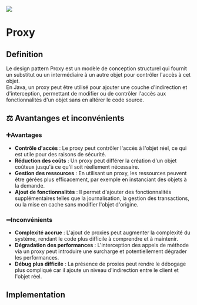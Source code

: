 [![](https://img.shields.io/badge/sfeir.dev-Proxy-green)]()
# Proxy
## Definition
Le design pattern Proxy est un modèle de conception structurel qui fournit un substitut ou un intermédiaire à un autre objet pour contrôler l'accès à cet objet.<br>
En Java, un proxy peut être utilisé pour ajouter une couche d'indirection et d'interception, permettant de modifier ou de contrôler l'accès aux fonctionnalités d'un objet sans en altérer le code source.
## ⚖️ Avantanges et inconvénients
### ➕Avantages
- **Contrôle d'accès** : Le proxy peut contrôler l'accès à l'objet réel, ce qui est utile pour des raisons de sécurité.
- **Réduction des coûts** : Un proxy peut différer la création d'un objet coûteux jusqu'à ce qu'il soit réellement nécessaire.
- **Gestion des ressources** : En utilisant un proxy, les ressources peuvent être gérées plus efficacement, par exemple en instanciant des objets à la demande.
- **Ajout de fonctionnalités** : Il permet d'ajouter des fonctionnalités supplémentaires telles que la journalisation, la gestion des transactions, ou la mise en cache sans modifier l'objet d'origine.
### ➖Inconvénients
- **Complexité accrue** : L'ajout de proxies peut augmenter la complexité du système, rendant le code plus difficile à comprendre et à maintenir.
- **Dégradation des performances** : L'interception des appels de méthode via un proxy peut introduire une surcharge et potentiellement dégrader les performances.
- **Débug plus difficile** : La présence de proxies peut rendre le débogage plus compliqué car il ajoute un niveau d'indirection entre le client et l'objet réel.
## Implementation
